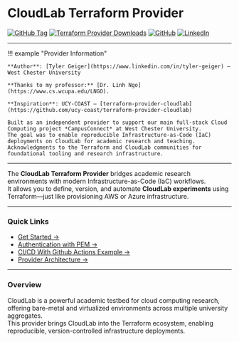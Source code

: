 # CloudLab Terraform Provider
[![GitHub Tag](https://img.shields.io/github/v/tag/CSC478-WCU/terraform-provider-cloudlab?logo=terraform&label=latest&color=%237B42BC)](https://github.com/CSC478-WCU/terraform-provider-cloudlab/releases)
[![Terraform Provider Downloads](https://img.shields.io/terraform/provider/dt/846963?logo=terraform&label=Registry%20downloads&color=%237B42BC)](https://registry.terraform.io/providers/CSC478-WCU/cloudlab)
[![GitHub](https://img.shields.io/badge/GitHub-Repository-181717?logo=github)](https://github.com/CSC478-WCU/terraform-provider-cloudlab)
[![LinkedIn](https://img.shields.io/badge/LinkedIn-Tyler%20Geiger-0A66C2?logo=linkedin)](https://www.linkedin.com/in/tyler-geiger)

---

!!! example "Provider Information"

    **Author**: [Tyler Geiger](https://www.linkedin.com/in/tyler-geiger) — West Chester University  
    
    **Thanks to my professor:** [Dr. Linh Ngo](https://www.cs.wcupa.edu/LNGO).

    **Inspiration**: UCY-COAST — [terraform-provider-cloudlab](https://github.com/ucy-coast/terraform-provider-cloudlab)  

    Built as an independent provider to support our main full-stack Cloud Computing project *CampusConnect* at West Chester University.
    The goal was to enable reproducible Infrastructure-as-Code (IaC) deployments on CloudLab for academic research and teaching.
    Acknowledgments to the Terraform and CloudLab communities for foundational tooling and research infrastructure.


---

The **CloudLab Terraform Provider** bridges academic research environments with modern Infrastructure-as-Code (IaC) workflows.  
It allows you to define, version, and automate **CloudLab experiments** using Terraform—just like provisioning AWS or Azure infrastructure.

---

### Quick Links

- [Get Started →](usage/getting-started.md)
- [Authentication with PEM →](usage/auth.md)
- [CI/CD With Github Actions Example →](usage/github-actions.md)
- [Provider Architecture →](internals/architecture.md)

---

### Overview

CloudLab is a powerful academic testbed for cloud computing research, offering bare-metal and virtualized environments across multiple university aggregates.  
This provider brings CloudLab into the Terraform ecosystem, enabling reproducible, version-controlled infrastructure deployments.
